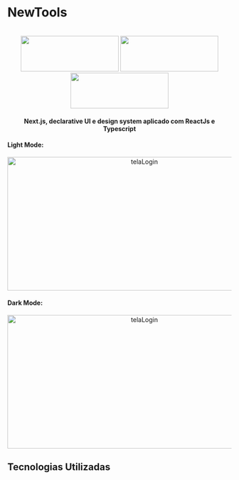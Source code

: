 # NewTools

<br>
<div align="center">
  <img src="https://user-images.githubusercontent.com/51219408/97981684-6f615a00-1db1-11eb-9976-eb40bbcec982.png" width="220" height="80" /> <img src="https://user-images.githubusercontent.com/51219408/98129185-998d4780-1e97-11eb-9d47-6ae7203c5543.png" width="220" height="80" />
  <img src="https://user-images.githubusercontent.com/51219408/98129832-5bdcee80-1e98-11eb-88cc-ed5efc7cfcc8.png" width="220" height="80" />

  <h4 align="center">
     Next.js, declarative UI e design system aplicado com ReactJs e Typescript
  </h4>
</div>

#### Light Mode:
<p align="center">
  <img alt="telaLogin" src="https://user-images.githubusercontent.com/51219408/98130889-811e2c80-1e99-11eb-8a64-6ba6ce8c098d.png" width="600" height="300"/>
</p>

#### Dark Mode:
<p align="center">
  <img alt="telaLogin" src="https://user-images.githubusercontent.com/51219408/98131845-72844500-1e9a-11eb-913c-a390ef791f3c.png" width="600" height="300"/>
</p>




## Tecnologias Utilizadas
